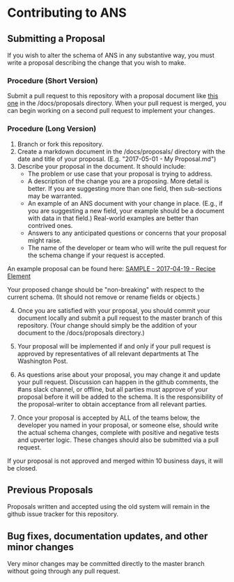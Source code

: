 # Contributing to ANS

## Submitting a Proposal ##

If you wish to alter the schema of ANS in any substantive way, you must write a proposal describing the change that you wish to make.

### Procedure (Short Version)

Submit a pull request to this repository with a proposal document like [this one](https://github.com/washingtonpost/ans-schema/blob/master/docs/proposals/SAMPLE%20-%202017-04-19%20-%20Recipe%20Element.md) in the /docs/proposals directory.  When your pull request is merged, you can begin working on a second pull request to implement your changes.

### Procedure (Long Version)

1. Branch or fork this repository.
2. Create a markdown document in the /docs/proposals/ directory with the date and title of your proposal. (E.g. "2017-05-01 - My Proposal.md")
3. Describe your proposal in the document. It should include:
   * The problem or use case that your proposal is trying to address.
   * A description of the change you are a proposing. More detail is better. If you are suggesting more than one field, then sub-sections may be warranted.
   * An example of an ANS document with your change in place.  (E.g., if you are suggesting a new field, your example should be a document with data in that field.)  Real-world examples are better than contrived ones.
   * Answers to any anticipated questions or concerns that your proposal might raise.
   * The name of the developer or team who will write the pull request for the schema change if your request is accepted.

An example proposal can be found here: [SAMPLE - 2017-04-19 - Recipe Element](https://github.com/washingtonpost/ans-schema/blob/master/docs/proposals/SAMPLE%20-%202017-04-19%20-%20Recipe%20Element.md)

Your proposed change should be "non-breaking" with respect to the current schema. (It should not remove or rename fields or objects.)

4. Once you are satisfied with your proposal, you should commit your document locally and submit a pull request to the master branch of this repository. (Your change should simply be the addition of your document to the /docs/proposals directory.)

5. Your proposal will be implemented if and only if your pull request is approved by representatives of all relevant departments at The Washington Post.

6. As questions arise about your proposal, you may change it and update your pull request. Discussion can happen in the github comments, the #ans slack channel, or offline, but all parties must approve of your proposal before it will be added to the schema. It is the responsibility of the proposal-writer to obtain acceptance from all relevant parties.

7. Once your proposal is accepted by ALL of the teams below, the developer you named in your proposal, or someone else, should write the actual schema changes, complete with positive and negative tests and upverter logic.  These changes should also be submitted via a pull request.

If your proposal is not approved and merged within 10 business days, it will be closed.

## Previous Proposals

Proposals written and accepted using the old system will remain in the github issue tracker for this repository.

## Bug fixes, documentation updates, and other minor changes

Very minor changes may be committed directly to the master branch without going through any pull request.
